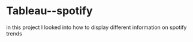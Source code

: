 # Tableau--spotify
in this project I looked into how to display different information on spotify trends
